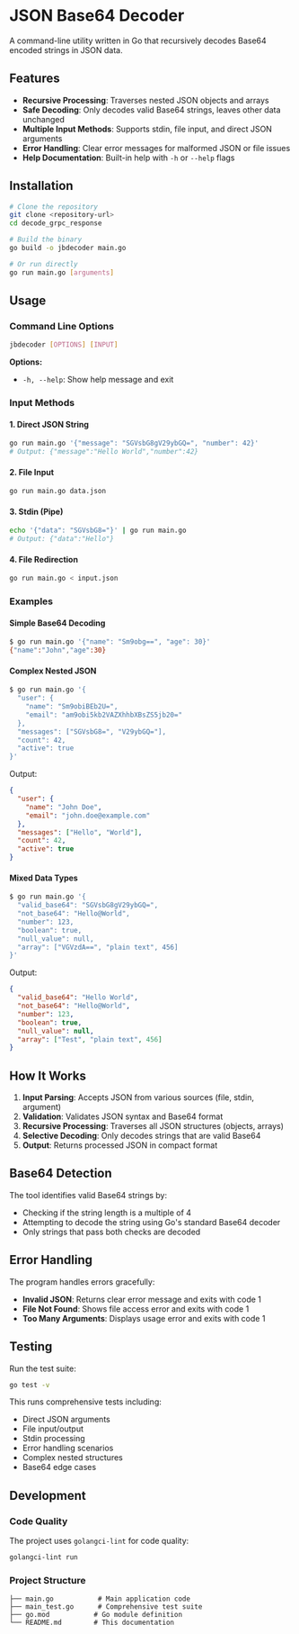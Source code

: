 # JSON Base64 Decoder

A command-line utility written in Go that recursively decodes Base64 encoded strings in JSON data.

## Features

- **Recursive Processing**: Traverses nested JSON objects and arrays
- **Safe Decoding**: Only decodes valid Base64 strings, leaves other data unchanged
- **Multiple Input Methods**: Supports stdin, file input, and direct JSON arguments
- **Error Handling**: Clear error messages for malformed JSON or file issues
- **Help Documentation**: Built-in help with `-h` or `--help` flags

## Installation

```bash
# Clone the repository
git clone <repository-url>
cd decode_grpc_response

# Build the binary
go build -o jbdecoder main.go

# Or run directly
go run main.go [arguments]
```

## Usage

### Command Line Options

```bash
jbdecoder [OPTIONS] [INPUT]
```

**Options:**
- `-h, --help`: Show help message and exit

### Input Methods

#### 1. Direct JSON String
```bash
go run main.go '{"message": "SGVsbG8gV29ybGQ=", "number": 42}'
# Output: {"message":"Hello World","number":42}
```

#### 2. File Input
```bash
go run main.go data.json
```

#### 3. Stdin (Pipe)
```bash
echo '{"data": "SGVsbG8="}' | go run main.go
# Output: {"data":"Hello"}
```

#### 4. File Redirection
```bash
go run main.go < input.json
```

### Examples

#### Simple Base64 Decoding
```bash
$ go run main.go '{"name": "Sm9obg==", "age": 30}'
{"name":"John","age":30}
```

#### Complex Nested JSON
```bash
$ go run main.go '{
  "user": {
    "name": "Sm9obiBEb2U=",
    "email": "am9obi5kb2VAZXhhbXBsZS5jb20="
  },
  "messages": ["SGVsbG8=", "V29ybGQ="],
  "count": 42,
  "active": true
}'
```

Output:
```json
{
  "user": {
    "name": "John Doe",
    "email": "john.doe@example.com"
  },
  "messages": ["Hello", "World"],
  "count": 42,
  "active": true
}
```

#### Mixed Data Types
```bash
$ go run main.go '{
  "valid_base64": "SGVsbG8gV29ybGQ=",
  "not_base64": "Hello@World",
  "number": 123,
  "boolean": true,
  "null_value": null,
  "array": ["VGVzdA==", "plain text", 456]
}'
```

Output:
```json
{
  "valid_base64": "Hello World",
  "not_base64": "Hello@World",
  "number": 123,
  "boolean": true,
  "null_value": null,
  "array": ["Test", "plain text", 456]
}
```

## How It Works

1. **Input Parsing**: Accepts JSON from various sources (file, stdin, argument)
2. **Validation**: Validates JSON syntax and Base64 format
3. **Recursive Processing**: Traverses all JSON structures (objects, arrays)
4. **Selective Decoding**: Only decodes strings that are valid Base64
5. **Output**: Returns processed JSON in compact format

## Base64 Detection

The tool identifies valid Base64 strings by:
- Checking if the string length is a multiple of 4
- Attempting to decode the string using Go's standard Base64 decoder
- Only strings that pass both checks are decoded

## Error Handling

The program handles errors gracefully:

- **Invalid JSON**: Returns clear error message and exits with code 1
- **File Not Found**: Shows file access error and exits with code 1
- **Too Many Arguments**: Displays usage error and exits with code 1

## Testing

Run the test suite:

```bash
go test -v
```

This runs comprehensive tests including:
- Direct JSON arguments
- File input/output
- Stdin processing
- Error handling scenarios
- Complex nested structures
- Base64 edge cases

## Development

### Code Quality

The project uses `golangci-lint` for code quality:

```bash
golangci-lint run
```

### Project Structure

```
├── main.go           # Main application code
├── main_test.go      # Comprehensive test suite
├── go.mod           # Go module definition
└── README.md        # This documentation
```